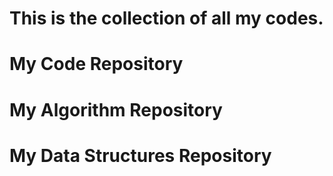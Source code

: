 This is the collection of all my codes.
=
My Code Repository
=
My Algorithm Repository
=
My Data Structures Repository
=
